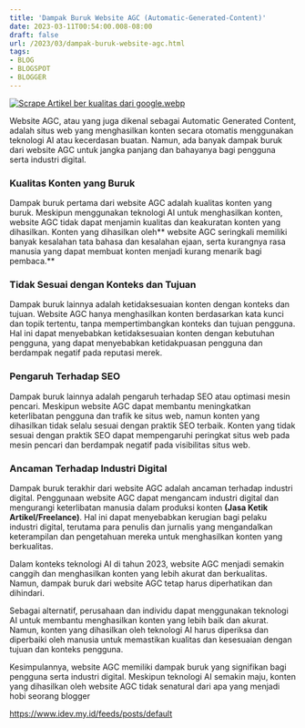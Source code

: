 ```yaml
---
title: 'Dampak Buruk Website AGC (Automatic-Generated-Content)'
date: 2023-03-11T00:54:00.008-08:00
draft: false
url: /2023/03/dampak-buruk-website-agc.html
tags: 
- BLOG
- BLOGSPOT
- BLOGGER
---
```


[![Scrape Artikel ber kualitas dari google.webp](https://blogger.googleusercontent.com/img/b/R29vZ2xl/AVvXsEg4ZPlgbtt3FBo2kLz4txG_c7aAkBsWSXySjs8heIO1_nxP5YqyfepLFCTiWDrVGUJKCLpV3m_vn4PcyS401O2rCbZOvQp3ujKDCBg-_ls_M3zMVmKk5Xm6eQlSbuIEm2cV9vYWelrjKfK9xq3kcapyU4L3tlDS1D2vbTVgEWCmdq7It9ae6QgtFaKmHg/w640-h336/Scrape%20Artikel%20ber%20kualitas%20dari%20google.webp)](https://blogger.googleusercontent.com/img/b/R29vZ2xl/AVvXsEg4ZPlgbtt3FBo2kLz4txG_c7aAkBsWSXySjs8heIO1_nxP5YqyfepLFCTiWDrVGUJKCLpV3m_vn4PcyS401O2rCbZOvQp3ujKDCBg-_ls_M3zMVmKk5Xm6eQlSbuIEm2cV9vYWelrjKfK9xq3kcapyU4L3tlDS1D2vbTVgEWCmdq7It9ae6QgtFaKmHg/s1200/Scrape%20Artikel%20ber%20kualitas%20dari%20google.webp)

Website AGC, atau yang juga dikenal sebagai Automatic Generated Content, adalah situs web yang menghasilkan konten secara otomatis menggunakan teknologi AI atau kecerdasan buatan. Namun, ada banyak dampak buruk dari website AGC untuk jangka panjang dan bahayanya bagi pengguna serta industri digital.

### Kualitas Konten yang Buruk

Dampak buruk pertama dari website AGC adalah kualitas konten yang buruk. Meskipun menggunakan teknologi AI untuk menghasilkan konten, website AGC tidak dapat menjamin kualitas dan keakuratan konten yang dihasilkan. Konten yang dihasilkan oleh** website AGC seringkali memiliki banyak kesalahan tata bahasa dan kesalahan ejaan, serta kurangnya rasa manusia yang dapat membuat konten menjadi kurang menarik bagi pembaca.**

### Tidak Sesuai dengan Konteks dan Tujuan

Dampak buruk lainnya adalah ketidaksesuaian konten dengan konteks dan tujuan. Website AGC hanya menghasilkan konten berdasarkan kata kunci dan topik tertentu, tanpa mempertimbangkan konteks dan tujuan pengguna. Hal ini dapat menyebabkan ketidaksesuaian konten dengan kebutuhan pengguna, yang dapat menyebabkan ketidakpuasan pengguna dan berdampak negatif pada reputasi merek.

  

### Pengaruh Terhadap SEO

Dampak buruk lainnya adalah pengaruh terhadap SEO atau optimasi mesin pencari. Meskipun website AGC dapat membantu meningkatkan keterlibatan pengguna dan trafik ke situs web, namun konten yang dihasilkan tidak selalu sesuai dengan praktik SEO terbaik. Konten yang tidak sesuai dengan praktik SEO dapat mempengaruhi peringkat situs web pada mesin pencari dan berdampak negatif pada visibilitas situs web.

  

### Ancaman Terhadap Industri Digital

Dampak buruk terakhir dari website AGC adalah ancaman terhadap industri digital. Penggunaan website AGC dapat mengancam industri digital dan mengurangi keterlibatan manusia dalam produksi konten **(Jasa Ketik Artikel/Freelance)**. Hal ini dapat menyebabkan kerugian bagi pelaku industri digital, terutama para penulis dan jurnalis yang mengandalkan keterampilan dan pengetahuan mereka untuk menghasilkan konten yang berkualitas.

  

Dalam konteks teknologi AI di tahun 2023, website AGC menjadi semakin canggih dan menghasilkan konten yang lebih akurat dan berkualitas. Namun, dampak buruk dari website AGC tetap harus diperhatikan dan dihindari.

  

Sebagai alternatif, perusahaan dan individu dapat menggunakan teknologi AI untuk membantu menghasilkan konten yang lebih baik dan akurat. Namun, konten yang dihasilkan oleh teknologi AI harus diperiksa dan diperbaiki oleh manusia untuk memastikan kualitas dan kesesuaian dengan tujuan dan konteks pengguna.

  

Kesimpulannya, website AGC memiliki dampak buruk yang signifikan bagi pengguna serta industri digital. Meskipun teknologi AI semakin maju, konten yang dihasilkan oleh website AGC tidak senatural dari apa yang menjadi hobi seorang blogger

https://www.idev.my.id/feeds/posts/default